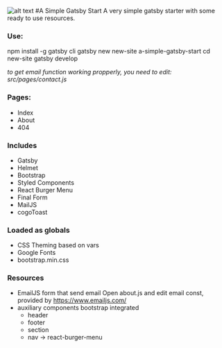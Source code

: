 ![alt text](http://alemacedo.com/logo/64w/sq03.png "Logo")
#A Simple Gatsby Start</h1>
A very simple gatsby starter with some ready to use resources.

### Use:
npm install -g gatsby cli
gatsby new new-site a-simple-gatsby-start
cd new-site
gatsby develop

*to get email function working propperly, you need to edit:*
*src/pages/contact.js*

### Pages:
- Index
- About
- 404
### Includes
- Gatsby
- Helmet
- Bootstrap
- Styled Components
- React Burger Menu
- Final Form
- MailJS
- cogoToast
### Loaded as globals
- CSS Theming based on vars
- Google Fonts
- bootstrap.min.css
### Resources
- EmailJS form that send email 
Open about.js and edit email const, provided by https://www.emailjs.com/
- auxiliary components bootstrap integrated
  - header 
  - footer
  - section
  - nav -> react-burger-menu
